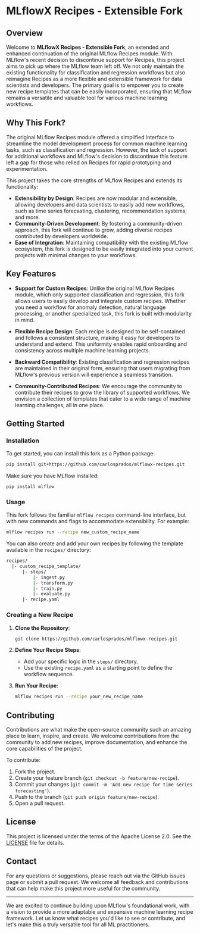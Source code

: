 # MLflowX Recipes - Extensible Fork

## Overview

Welcome to **MLflowX Recipes - Extensible Fork**, an extended and enhanced continuation of the original MLflow Recipes module. With MLflow's recent decision to discontinue support for Recipes, this project aims to pick up where the MLflow team left off. We not only maintain the existing functionality for classification and regression workflows but also reimagine Recipes as a more flexible and extensible framework for data scientists and developers. The primary goal is to empower you to create new recipe templates that can be easily incorporated, ensuring that MLflow remains a versatile and valuable tool for various machine learning workflows.

## Why This Fork?

The original MLflow Recipes module offered a simplified interface to streamline the model development process for common machine learning tasks, such as classification and regression. However, the lack of support for additional workflows and MLflow's decision to discontinue this feature left a gap for those who relied on Recipes for rapid prototyping and experimentation.

This project takes the core strengths of MLflow Recipes and extends its functionality:

- **Extensibility by Design**: Recipes are now modular and extensible, allowing developers and data scientists to easily add new workflows, such as time series forecasting, clustering, recommendation systems, and more.
- **Community-Driven Development**: By fostering a community-driven approach, this fork will continue to grow, adding diverse recipes contributed by developers worldwide.
- **Ease of Integration**: Maintaining compatibility with the existing MLflow ecosystem, this fork is designed to be easily integrated into your current projects with minimal changes to your workflows.

## Key Features

- **Support for Custom Recipes**: Unlike the original MLflow Recipes module, which only supported classification and regression, this fork allows users to easily develop and integrate custom recipes. Whether you need a workflow for anomaly detection, natural language processing, or another specialized task, this fork is built with modularity in mind.

- **Flexible Recipe Design**: Each recipe is designed to be self-contained and follows a consistent structure, making it easy for developers to understand and extend. This uniformity enables rapid onboarding and consistency across multiple machine learning projects.

- **Backward Compatibility**: Existing classification and regression recipes are maintained in their original form, ensuring that users migrating from MLflow's previous version will experience a seamless transition.

- **Community-Contributed Recipes**: We encourage the community to contribute their recipes to grow the library of supported workflows. We envision a collection of templates that cater to a wide range of machine learning challenges, all in one place.

## Getting Started

### Installation

To get started, you can install this fork as a Python package:

```bash
pip install git+https://github.com/carlosprados/mlflowx-recipes.git
```

Make sure you have MLflow installed:

```bash
pip install mlflow
```

### Usage

This fork follows the familiar `mlflow recipes` command-line interface, but with new commands and flags to accommodate extensibility. For example:

```bash
mlflow recipes run --recipe new_custom_recipe_name
```

You can also create and add your own recipes by following the template available in the `recipes/` directory:

```bash
recipes/
  |- custom_recipe_template/
      |- steps/
          |- ingest.py
          |- transform.py
          |- train.py
          |- evaluate.py
      |- recipe.yaml
```

### Creating a New Recipe

1. **Clone the Repository**:
   ```bash
   git clone https://github.com/carlosprados/mlflowx-recipes.git
   ```

2. **Define Your Recipe Steps**:
   - Add your specific logic in the `steps/` directory.
   - Use the existing `recipe.yaml` as a starting point to define the workflow sequence.

3. **Run Your Recipe**:
   ```bash
   mlflow recipes run --recipe your_new_recipe_name
   ```

## Contributing

Contributions are what make the open-source community such an amazing place to learn, inspire, and create. We welcome contributions from the community to add new recipes, improve documentation, and enhance the core capabilities of the project.

To contribute:

1. Fork the project.
2. Create your feature branch (`git checkout -b feature/new-recipe`).
3. Commit your changes (`git commit -m 'Add new recipe for time series forecasting'`).
4. Push to the branch (`git push origin feature/new-recipe`).
5. Open a pull request.

## License

This project is licensed under the terms of the Apache License 2.0. See the [LICENSE](./LICENSE) file for details.

## Contact

For any questions or suggestions, please reach out via the GitHub issues page or submit a pull request. We welcome all feedback and contributions that can help make this project more useful for the community.

---

We are excited to continue building upon MLflow's foundational work, with a vision to provide a more adaptable and expansive machine learning recipe framework. Let us know what recipes you'd like to see or contribute, and let's make this a truly versatile tool for all ML practitioners.
